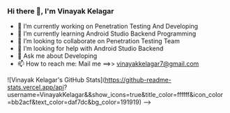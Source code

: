 ### Hi there 👋, I'm Vinayak Kelagar

- 🔭 I’m currently working on Penetration Testing And Developing
- 🌱 I’m currently learning Android Studio Backend Programming
- 👯 I’m looking to collaborate on Penetration Testing Team
- 🤔 I’m looking for help with Android Studio Backend
- 💬 Ask me about Developing 
- 📫 How to reach me:
           Mail me ==>> vinayakkelagar7@gmail.com
          
![Vinayak Kelagar's GitHub Stats](https://github-readme-stats.vercel.app/api?
username=VinayakKelagar&&show_icons=true&title_color=ffffff&icon_color=bb2acf&text_color=daf7dc&bg_color=191919)
-->

